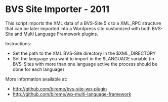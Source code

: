 BVS Site Importer - 2011
========================
 
This script imports the XML data of a BVS-Site 5.x to a XML_RPC structure that 
can be later imported into a Wordpress site customized with both BVS-Site and
Multi Language Framework plugins.

Instructions:
* Set the path to the XML BVS-Site directory in the $XML_DIRECTORY
* Set the language you want to import in the $LANGUAGE variable (in BVS-Sites
  with more than one language active the process should be done for each 
  language)

More information available at:
* http://github.com/bireme/bvs-site-wp-plugin
* http://github.com/bireme/wp-multi-language-framework
